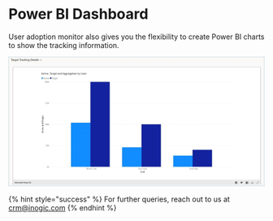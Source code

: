 # Power BI Dashboard

User adoption monitor also gives you the flexibility to create Power BI charts to show the tracking information.

![](<../../../.gitbook/assets/Power BI.jpg>)

{% hint style="success" %}
For further queries, reach out to us at [crm@inogic.com](mailto:crm@inogic.com)
{% endhint %}
